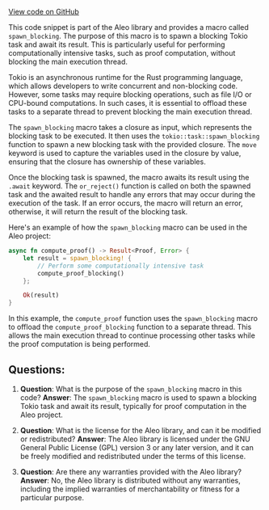 [View code on GitHub](https://github.com/AleoHQ/aleo/rust/develop/src/helpers/macros.rs)

This code snippet is part of the Aleo library and provides a macro called `spawn_blocking`. The purpose of this macro is to spawn a blocking Tokio task and await its result. This is particularly useful for performing computationally intensive tasks, such as proof computation, without blocking the main execution thread.

Tokio is an asynchronous runtime for the Rust programming language, which allows developers to write concurrent and non-blocking code. However, some tasks may require blocking operations, such as file I/O or CPU-bound computations. In such cases, it is essential to offload these tasks to a separate thread to prevent blocking the main execution thread.

The `spawn_blocking` macro takes a closure as input, which represents the blocking task to be executed. It then uses the `tokio::task::spawn_blocking` function to spawn a new blocking task with the provided closure. The `move` keyword is used to capture the variables used in the closure by value, ensuring that the closure has ownership of these variables.

Once the blocking task is spawned, the macro awaits its result using the `.await` keyword. The `or_reject()` function is called on both the spawned task and the awaited result to handle any errors that may occur during the execution of the task. If an error occurs, the macro will return an error, otherwise, it will return the result of the blocking task.

Here's an example of how the `spawn_blocking` macro can be used in the Aleo project:

```rust
async fn compute_proof() -> Result<Proof, Error> {
    let result = spawn_blocking! {
        // Perform some computationally intensive task
        compute_proof_blocking()
    };

    Ok(result)
}
```

In this example, the `compute_proof` function uses the `spawn_blocking` macro to offload the `compute_proof_blocking` function to a separate thread. This allows the main execution thread to continue processing other tasks while the proof computation is being performed.
## Questions: 
 1. **Question**: What is the purpose of the `spawn_blocking` macro in this code?
   **Answer**: The `spawn_blocking` macro is used to spawn a blocking Tokio task and await its result, typically for proof computation in the Aleo project.

2. **Question**: What is the license for the Aleo library, and can it be modified or redistributed?
   **Answer**: The Aleo library is licensed under the GNU General Public License (GPL) version 3 or any later version, and it can be freely modified and redistributed under the terms of this license.

3. **Question**: Are there any warranties provided with the Aleo library?
   **Answer**: No, the Aleo library is distributed without any warranties, including the implied warranties of merchantability or fitness for a particular purpose.